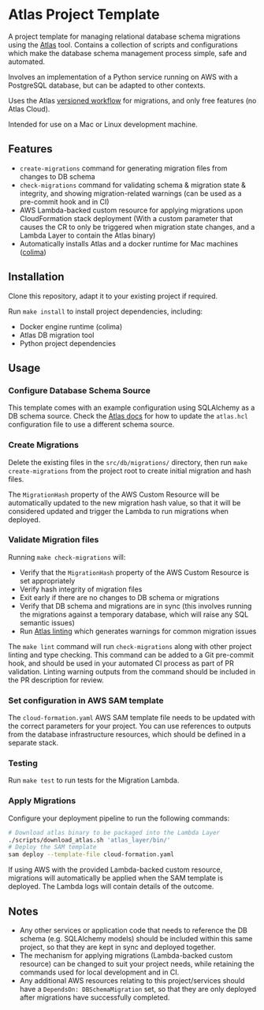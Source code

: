 # Atlas Project Template
A project template for managing relational database schema migrations using the [Atlas](https://atlasgo.io/) tool. Contains a collection of scripts and configurations which make the database schema management process simple, safe and automated. 

Involves an implementation of a Python service running on AWS with a PostgreSQL database, but can be adapted to other contexts.

Uses the Atlas [versioned workflow](https://atlasgo.io/versioned/intro) for migrations, and only free features (no Atlas Cloud).

Intended for use on a Mac or Linux development machine.

## Features
 
* `create-migrations` command for generating migration files from changes to DB schema
* `check-migrations` command for validating schema & migration state & integrity, and showing migration-related warnings (can be used as a pre-commit hook and in CI)
* AWS Lambda-backed custom resource for applying migrations upon CloudFormation stack deployment (With a custom parameter that causes the CR to only be triggered when migration state changes, and a Lambda Layer to contain the Atlas binary)
* Automatically installs Atlas and a docker runtime for Mac machines ([colima](https://github.com/abiosoft/colima))

## Installation

Clone this repository, adapt it to your existing project if required.

Run `make install` to install project dependencies, including:
- Docker engine runtime (colima)
- Atlas DB migration tool
- Python project dependencies

## Usage
### Configure Database Schema Source
This template comes with an example configuration using SQLAlchemy as a DB schema source. Check the [Atlas docs](https://atlasgo.io/guides) for how to update the `atlas.hcl` configuration file to use a different schema source.

### Create Migrations
Delete the existing files in the `src/db/migrations/` directory, then run `make create-migrations` from the project root to create initial migration and hash files. 

The `MigrationHash` property of the AWS Custom Resource will be automatically updated to the new migration hash value, so that it will be considered updated and trigger the Lambda to run migrations when deployed. 

### Validate Migration files
Running `make check-migrations` will:
* Verify that the `MigrationHash` property of the AWS Custom Resource is set appropriately
* Verify hash integrity of migration files
* Exit early if there are no changes to DB schema or migrations
* Verify that DB schema and migrations are in sync (this involves running the migrations against a temporary database, which will raise any SQL semantic issues)
* Run [Atlas linting](https://atlasgo.io/versioned/lint) which generates warnings for common migration issues

The `make lint` command will run `check-migrations` along with other project linting and type checking.
This command can be added to a Git pre-commit hook, and should be used in your automated CI process as part of PR validation. Linting warning outputs from the command should be included in the PR description for review. 

### Set configuration in AWS SAM template

The `cloud-formation.yaml` AWS SAM template file needs to be updated with the correct parameters for your project. You can use references to outputs from the database infrastructure resources, which should be defined in a separate stack. 

### Testing

Run `make test` to run tests for the Migration Lambda. 

### Apply Migrations
Configure your deployment pipeline to run the following commands:
```bash
# Download atlas binary to be packaged into the Lambda Layer
./scripts/download_atlas.sh 'atlas_layer/bin/'
# Deploy the SAM template
sam deploy --template-file cloud-formation.yaml
```

If using AWS with the provided Lambda-backed custom resource, migrations will automatically be applied when the SAM template is deployed. The Lambda logs will contain details of the outcome.

## Notes
* Any other services or application code that needs to reference the DB schema (e.g. SQLAlchemy models) should be included within this same project, so that they are kept in sync and deployed together.
* The mechanism for applying migrations (Lambda-backed custom resource) can be changed to suit your project needs, while retaining the commands used for local development and in CI.
* Any additional AWS resources relating to this project/services should have a `DependsOn: DBSchemaMigration` set, so that they are only deployed after migrations have successfully completed. 

